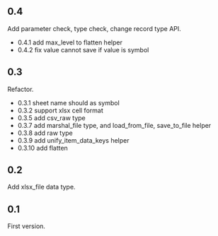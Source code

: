 ## 0.4

Add parameter check, type check, change record type API.

- 0.4.1 add max_level to flatten helper
- 0.4.2 fix value cannot save if value is symbol

## 0.3

Refactor.

- 0.3.1 sheet name should as symbol
- 0.3.2 support xlsx cell format
- 0.3.5 add csv_raw type
- 0.3.7 add marshal_file type, and load_from_file, save_to_file helper
- 0.3.8 add raw type
- 0.3.9 add unify_item_data_keys helper
- 0.3.10 add flatten

## 0.2

Add xlsx_file data type.

## 0.1

First version.

